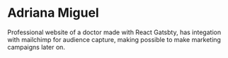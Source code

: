 # Adriana Miguel

Professional website of a doctor made with React Gatsbty, has integation with mailchimp for audience capture, making possible to make marketing campaigns later on.
